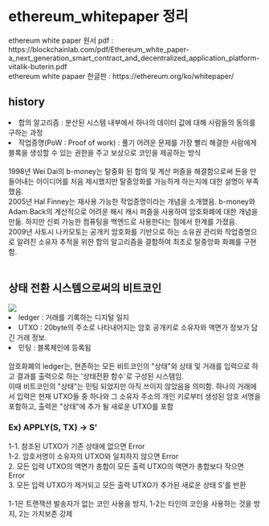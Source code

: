 <h1> ethereum_whitepaper 정리 </h1>
ethereum white paper 원서 pdf : https://blockchainlab.com/pdf/Ethereum_white_paper-a_next_generation_smart_contract_and_decentralized_application_platform-vitalik-buterin.pdf</br>
ethereum white papaer 한글판 : https://ethereum.org/ko/whitepaper/</br>

<h2>history</h2>
<li>합의 알고리즘 : 분산된 시스템 내부에서 하나의 데이터 값에 대해 사람들의 동의를 구하는 과정</br></li>
<li>작업증명(PoW : Proof of work) : 풀기 어려운 문제를 가장 빨리 해결한 사람에게 블록을 생성할 수 있는 권한을 주고 보상으로 코인을 제공하는 방식</br></li>
<br/>
1998년 Wei Dai의 b-money는 탈중화 된 합의 및 계산 퍼즐을 해결함으로써 돈을 만들어내는 아이디어를 처음 제시했지만 탈중앙화를 가능하게 하는지에 대한 설명이 부족했음.</br>
2005년 Hal Finney는 재사용 가능한 작업증명이라는 개념을 소개했음. b-money와 Adam Back의 계산적으로 어려운 해시 캐시 퍼즐을 사용하여 암호화폐에 대한 개념을 만듦. 하지만 신뢰 가능한 컴퓨팅을 백엔드로 사용한다는 점에서 한계를 가졌음.</br>
2009년 사토시 나카모토는 공개키 암호화를 기반으로 하는 소유권 관리와 작업증명으로 알려진 소유자 추적을 위한 합의 알고리즘을 결합하여 최초로 탈중앙화 화폐를 구현함.</br>
<br/>
<h2>상태 전환 시스템으로써의 비트코인</h2>
<img src="https://ethereum.org/content/whitepaper/ethereum-state-transition.png"/>
<li>ledger : 거래를 기록하는 디지털 일지</br></li>
<li>UTXO : 20byte의 주소로 나타내어지는 암호 공개키로 소유자와 액면가 정보가 담긴 거래 정보.</br></li>
<li>민팅 : 블록체인에 등록됨</br></li>
</br>
암호화폐의 ledger는, 현존하는 모든 비트코인의 "상태"와 상태 및 거래를 입력으로 하고 결과를 출력으로 하는 '상태전환 함수'로 구성된 시스템임.</br>
이때 비트코인의 "상태"는 민팅 되었지만 아직 쓰이지 않았음을 의미함. 하나의 거래에서 입력은 현재 UTXO들 중 하나와 그 소유자 주소의 개인 키로부터 생성된 암호 서명을 포함하고, 출력은 "상태"에 추가 될 새로운 UTXO를 포함</br>
<h3>Ex) APPLY(S, TX) -> S'</h3>
1-1. 참조된 UTXO가 기존 상태에 없으면 Error</br>
1-2. 암호서명이 소유자의 UTXO와 일치하지 않으면 Error</br>
2. 모든 입력 UTXO의 액면가 총합이 모든 출력 UTXO의 액면가 총합보다 작으면 Error</br>
3. 모든 입력 UTXO가 제거되고 모든 출력 UTXO가 추가된 새로운 상태 S'를 반환</br></br>
1-1은 트랜잭션 발송자가 없는 코인 사용을 방지, 1-2는 타인의 코인을 사용하는 것을 방지, 2는 가치보존 강제
